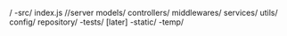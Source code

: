 /
    -src/
        index.js //server
        models/
        controllers/
        middlewares/
        services/
        utils/
        config/
        repository/
    -tests/ [later]
    -static/
    -temp/